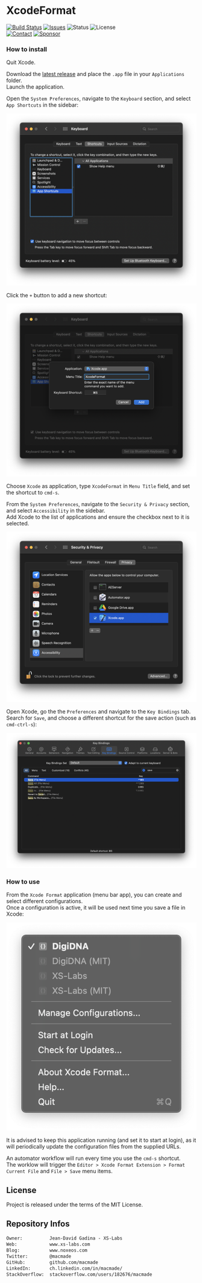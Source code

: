 XcodeFormat
===========

[![Build Status](https://img.shields.io/github/actions/workflow/status/macmade/XcodeFormat/ci-mac.yaml?label=macOS&logo=apple)](https://github.com/macmade/XcodeFormat/actions/workflows/ci-mac.yaml)
[![Issues](http://img.shields.io/github/issues/macmade/XcodeFormat.svg?logo=github)](https://github.com/macmade/XcodeFormat/issues)
![Status](https://img.shields.io/badge/status-active-brightgreen.svg?logo=git)
![License](https://img.shields.io/badge/license-mit-brightgreen.svg?logo=open-source-initiative)  
[![Contact](https://img.shields.io/badge/follow-@macmade-blue.svg?logo=twitter&style=social)](https://twitter.com/macmade)
[![Sponsor](https://img.shields.io/badge/sponsor-macmade-pink.svg?logo=github-sponsors&style=social)](https://github.com/sponsors/macmade)

### How to install

Quit Xcode.

Download the [latest release](https://github.com/macmade/XcodeFormat/releases/latest) and place the `.app` file in your `Applications` folder.  
Launch the application.

Open the `System Preferences`, navigate to the `Keyboard` section, and select `App Shortcuts` in the sidebar:

![Screenshot](Assets/Screenshots/1-Keyboard-Shortcuts.png "Keyboard Shortcuts")

Click the `+` button to add a new shortcut:

![Screenshot](Assets/Screenshots/2-Keyboard-Shortcuts-Add.png "Keyboard Shortcuts - Add")

Choose `Xcode` as application, type `XcodeFormat` in `Menu Title` field, and set the shortcut to `cmd-s`.

From the `System Preferences`, navigate to the `Security & Privacy` section, and select `Accessibility` in the sidebar.  
Add Xcode to the list of applications and ensure the checkbox next to it is selected.

![Screenshot](Assets/Screenshots/3-Security-Accessibility.png "Security Accessibility")

Open Xcode, go the the `Preferences` and navigate to the `Key Bindings` tab.  
Search for `Save`, and choose a different shortcut for the save action (such as `cmd-ctrl-s`):

![Screenshot](Assets/Screenshots/4-Xcode-KeyBindings.png "Xcode KeyBindings")

### How to use

From the `Xcode Format` application (menu bar app), you can create and select different configurations.  
Once a configuration is active, it will be used next time you save a file in Xcode:

![Screenshot](Assets/Screenshots/5-Configurations.png "Configurations")

It is advised to keep this application running (and set it to start at login), as it will periodically update the configuration files from the supplied URLs.

An automator workflow will run every time you use the `cmd-s` shortcut.  
The worklow will trigger the `Editor > Xcode Format Extension > Format Current File` and `File > Save` menu items.

License
-------

Project is released under the terms of the MIT License.

Repository Infos
----------------

    Owner:          Jean-David Gadina - XS-Labs
    Web:            www.xs-labs.com
    Blog:           www.noxeos.com
    Twitter:        @macmade
    GitHub:         github.com/macmade
    LinkedIn:       ch.linkedin.com/in/macmade/
    StackOverflow:  stackoverflow.com/users/182676/macmade
